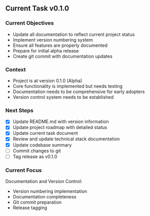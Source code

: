 ## Current Task v0.1.0

### Current Objectives

-   Update all documentation to reflect current project status
-   Implement version numbering system
-   Ensure all features are properly documented
-   Prepare for initial alpha release
-   Create git commit with documentation updates

### Context

-   Project is at version 0.1.0 (Alpha)
-   Core functionality is implemented but needs testing
-   Documentation needs to be comprehensive for early adopters
-   Version control system needs to be established

### Next Steps

-   [x] Update README.md with version information
-   [x] Update project roadmap with detailed status
-   [x] Update current task document
-   [x] Review and update technical stack documentation
-   [x] Update codebase summary
-   [ ] Commit changes to git
-   [ ] Tag release as v0.1.0

### Current Focus
Documentation and Version Control:
- Version numbering implementation
- Documentation completeness
- Git commit preparation
- Release tagging